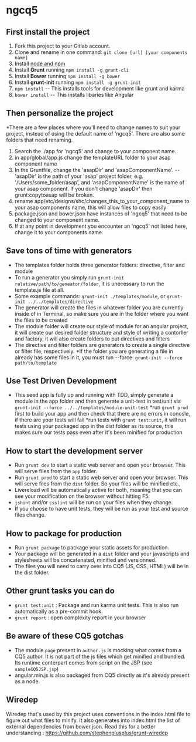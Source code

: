 ngcq5
==================

## First install the project
1. Fork this project to your Gitlab account.
2. Clone and rename in one command: `git clone [url] [your components name]`
3. Install [node and npm](http://www.nodejs.org)
4. Install **Grunt** running `npm install -g grunt-cli`
5. Install **Bower** running `npm install -g bower`
6. Install **grunt-init** running `npm install -g grunt-init`
7. `npm install` -- This installs tools for development like grunt and karma
8. `bower install` -- This installs libaries like Angular

## Then personalize the project
*There are a few places where you'll need to change names to suit your project, instead of using the default name of 'ngcq5'. There are also some folders that need renaming.

1. Search the ./app for 'ngcq5' and change to your component name.
2. in app/global/app.js change the templateURL folder to your asap component name
3. In the Gruntfile, change the 'asapDir' and 'asapComponentName'. -- 'asapDir' is the path of your 'asap' project folder, e.g. '/Users/some_folder/asap', and 'asapComponentName' is the name of your asap component. If you don't change 'asapDir' then grunt:copytoasap will be broken.
4. rename app/etc/designs/shc/changes_this_to_your_component_name to your asap components name, this will allow files to copy easily
5. package.json and bower.json have instances of 'ngcq5' that need to be changed to your component name.
6. If at any point in development you encounter an 'ngcq5' not listed here, change it to your components name.


## Save tons of time with generators
* The templates folder holds three generator folders: directive, filter and module
* To run a generator you simply run `grunt-init relative/path/to/geneator/folder`, it is unecessary to run the template.js file at all.
* Some example commands: `grunt-init ./templates/module`, or `grunt-init ../../templates/directive`
* The generator will create the files in whatever folder you are currently inside of in Terminal, so make sure you are in the folder where you want the files to be created
* The module folder will create our style of module for an angular project, it will create our desired folder structure and style of writing a contorller and factory, it will also create folders to put directives and filters
* The directive and filter folders are generators to create a single directive or filter file, respectively.
*If the folder you are generating a file in already has some files in it, you must run --force: `grunt-init --force path/to/template` 

## Use Test Driven Development
* This seed app is fully up and running with TDD, simply generate a module in the app folder and then generate a unit-test in test/unit via `grunt-init --force ../../templates/module-unit-test`
*run `grunt prod` first to build your app and then check that there are no errors in conosle, if there are your tests will fail
*run tests with `grunt test:unit`, it will run tests using your packaged app in the dist folder as its source, this makes sure our tests pass even after it's been minified for production

## How to start the development server
* Run `grunt dev` to start a static web server and open your browser. This will serve files from the `app` folder.
* Run `grunt prod` to start a static web server and open your browser. This will serve files from the `dist` folder. So your files will be minified etc.,
* Livereload will be automatically active for both, meaning that you can see your modification on the browser without hitting F5.
* `jshint` and/or `csslint` will be run on your files when they change.
* If you choose to have unit tests, they will be run as your test and source files change.

## How to package for production
* Run `grunt package` to package your static assets for production.
* Your package will be generated in a `dist` folder and your javascripts and stylesheets will be concatenated, minified and versionned.
* The files you will need to carry over into CQ5 (JS, CSS, HTML) will be in the dist folder.

## Other grunt tasks you can do
* `grunt test:unit` : Package and run karma unit tests. This is also run automatically as a pre-commit hook.
* `grunt report` : open complexity report in your browser

## Be aware of these CQ5 gotchas
* The module `page` present in `author.js` is mocking what comes from a CQ5 author. It is not part of the js files which get
minified and bundled. Its runtime conterpart comes from script on the JSP (see `sampleCQ5JSP.jsp`)
* angular.min.js is also packaged from CQ5 directly as it's already present as a node.

## Wiredep
Wiredep that's used by this project uses conventions in the index.html file to figure out what files to minify.
It also generates into index.html the list of external dependencies from bower.json. Read this for a better understanding : https://github.com/stephenplusplus/grunt-wiredep